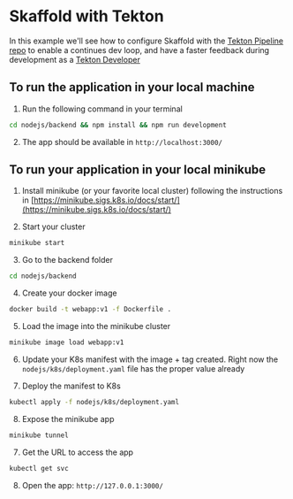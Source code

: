 # Skaffold with Tekton
In this example we'll see how to configure Skaffold with the [Tekton Pipeline repo](https://github.com/tektoncd/pipeline) to enable a continues dev loop, and have a faster feedback during development as a [Tekton Developer]() 

## To run the application in your local machine

1. Run the following command in your terminal
```bash
cd nodejs/backend && npm install && npm run development
```

2. The app should be available in `http://localhost:3000/`

## To run your application in your local minikube

1. Install minikube (or your favorite local cluster) following the instructions in [https://minikube.sigs.k8s.io/docs/start/](https://minikube.sigs.k8s.io/docs/start/)

2. Start your cluster
```bash
minikube start
```

3. Go to the backend folder
```bash
cd nodejs/backend
```

4. Create your docker image
```bash
docker build -t webapp:v1 -f Dockerfile .
```

5.  Load the image into the minikube cluster
```bash
minikube image load webapp:v1
```

6. Update your K8s manifest with the image + tag created. Right now the `nodejs/k8s/deployment.yaml` file has the proper value already

7. Deploy the manifest to K8s
```bash
kubectl apply -f nodejs/k8s/deployment.yaml
```

8. Expose the minikube app
```bash
minikube tunnel
```

7. Get the URL to access the app
```bash
kubectl get svc
```

8. Open the app: `http://127.0.0.1:3000/`